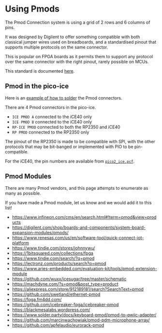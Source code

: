 # Using Pmods

The Pmod Connection system is using a grid of 2 rows and 6 columns of pins.

It was designed by Digilent to offer something compatible with both classical jumper wires used on breadboards,
and a standardised pinout that supports multiple protocols on the same connector.

This is popular on FPGA boards as it permits them to support any protocol over
the same connector with the right pinout, rarely possible on MCUs.

This standard is documented [here](https://reference.digilentinc.com/_media/reference/pmod/pmodoledrgb/pmodoledrgb_sch.pdf).

## Pmod in the pico-ice

Here is an [example of how to solder](md_getting__started.html#autotoc_md2) the Pmod connectors.

There are 4 Pmod connectors in the pico-ice.

- `ICE PMOD A` connected to the iCE40 only
- `ICE PMOD B` connected to the iCE40 only
- `RP-ICE PMOD` connected to both the RP2350 and iCE40
- `RP PMOD` connected to the RP2350 only

The pinout of the RP2350 is made to be compatible with SPI,
with the other protocols that may be bit-banged or implemented with PIO to be pin-compatible.

For the iCE40, the pin numbers are available from
[`pico2_ice.pcf`](https://github.com/tinyvision-ai-inc/pico-ice-sdk/blob/main/rtl/pico2_ice.pcf).

## Pmod Modules

There are many Pmod vendors, and this page attempts to enumerate as many as possible.

If you have made a Pmod module, let us know and we would add it to this list!

- <https://www.infineon.com/cms/en/search.html#!term=pmod&view=products>
- <https://digilent.com/shop/boards-and-components/system-board-expansion-modules/pmods/>
- <https://www.renesas.com/us/en/software-tool/quick-connect-iot-platform>
- <https://www.tindie.com/stores/johnnywu/>
- <https://1bitsquared.com/collections/fpga>
- <https://www.tindie.com/search/?q=pmod>
- <https://lectronz.com/products/search?q=pmod>
- <https://www.aries-embedded.com/evaluation-kit/tools/pmod-extension-module>
- <https://github.com/wuxx/icesugar/tree/master/schematic>
- <https://machdyne.com/?s=pmod&post_type=product>
- <https://aliexpress.com/store/912189181/search?SearchText=pmod>
- <https://github.com/swetland/ethernet-pmod>
- <https://fpga.fm4dd.com/>
- <https://github.com/icebreaker-fpga/icebreaker-pmod>
- <https://blackmesalabs.wordpress.com/>
- <https://www.solder.party/docs/keyboard-pmod/pmod-to-qwiic-adapter/>
- <https://github.com/marcinwachowiak/pmod-pdm-microphone-array/>
- <https://github.com/apfelaudio/eurorack-pmod>
